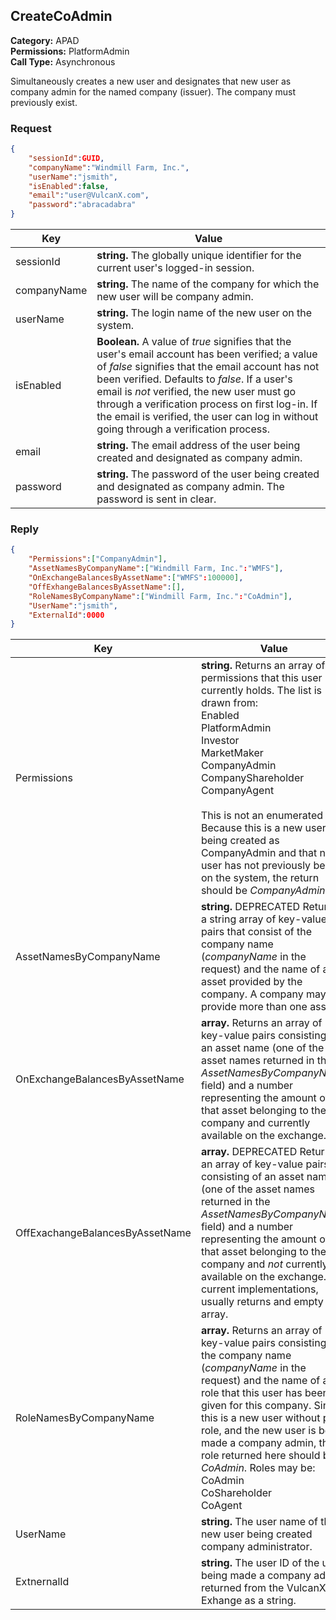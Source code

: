 ## CreateCoAdmin

**Category:** APAD<br />**Permissions:** PlatformAdmin<br />**Call Type:** Asynchronous

Simultaneously creates a new user and designates that new user as company admin for the named company (issuer). The company must previously exist.

### Request

```json
{
    "sessionId":GUID,
    "companyName":"Windmill Farm, Inc.",
    "userName":"jsmith",
    "isEnabled":false,
    "email":"user@VulcanX.com",
    "password":"abracadabra"
}
```

| Key         | Value                                                        |
| ----------- | ------------------------------------------------------------ |
| sessionId   | **string.** The globally unique identifier for the current user's logged-in session. |
| companyName | **string.** The name of the company for which the new user will be company admin. |
| userName    | **string.** The login name of the new user on the system.    |
| isEnabled   | **Boolean.** A value of *true* signifies that the user's email account has been verified; a value of *false* signifies that the email account has not been verified. Defaults to *false*. If a user's email is *not* verified, the new user must go through a verification process on first log-in. If the email is verified, the user can log in without going through a verification process. |
| email       | **string.** The email address of the user being created and designated as company admin. |
| password    | **string.** The password of the user being created and designated as company admin. The password is sent in clear. |

### Reply

```json
{
    "Permissions":["CompanyAdmin"],
    "AssetNamesByCompanyName":["Windmill Farm, Inc.":"WMFS"],
    "OnExchangeBalancesByAssetName":["WMFS":100000],
    "OffExhangeBalancesByAssetName":[],
    "RoleNamesByCompanyName":["Windmill Farm, Inc.":"CoAdmin"],
    "UserName":"jsmith",
    "ExternalId":0000
}
```

| Key                             | Value                                                        |
| ------------------------------- | ------------------------------------------------------------ |
| Permissions                     | **string.** Returns an array of permissions that this user currently holds. The list is drawn from:<br />Enabled<br />PlatformAdmin<br />Investor<br />MarketMaker<br />CompanyAdmin<br />CompanyShareholder<br />CompanyAgent<br /><br />This is not an enumerated list. Because this is a new user being created as CompanyAdmin and that new user has not previously been on the system, the return should be *CompanyAdmin.* |
| AssetNamesByCompanyName         | **string.** DEPRECATED Returns a string array of key-value pairs that consist of the company name (*companyName* in the request) and the name of an asset provided by the company. A company may provide more than one asset. |
| OnExchangeBalancesByAssetName   | **array.** Returns an array of key-value pairs consisting of an asset name (one of the asset names returned in the *AssetNamesByCompanyName* field) and a number representing the amount of that asset belonging to the company and currently available on the exchange. |
| OffExachangeBalancesByAssetName | **array.** DEPRECATED Returns an array of key-value pairs consisting of an asset name (one of the asset names returned in the *AssetNamesByCompanyName* field) and a number representing the amount of that asset belonging to the company and *not* currently available on the exchange. In current implementations, usually returns and empty array. |
| RoleNamesByCompanyName          | **array.** Returns an array of key-value pairs consisting of the company name (*companyName* in the request) and the name of a role that this user has been given for this company. Since this is a new user without prior role, and the new user is being made a company admin, the role returned here should be *CoAdmin*. Roles may be:<br />CoAdmin<br />CoShareholder<br />CoAgent |
| UserName                        | **string.** The user name of the new user being created company administrator. |
| ExtnernalId                     | **string.** The user ID of the user being made a company admin, returned from the VulcanX Exhange as a string. |



